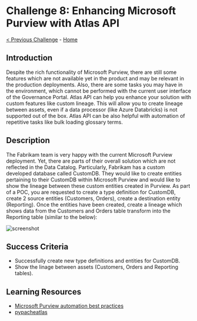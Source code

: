 # Challenge 8: Enhancing Microsoft Purview with Atlas API

[< Previous Challenge](./Challenge7.md) - [Home](../README.md)

## Introduction
Despite the rich functionality of Microsoft Purview, there are still some features which are not available yet in the product and may be relevant in the production deployments. Also, there are some tasks you may have in the environment, which cannot be performed with the current user interface of the Governance Portal. Atlas API can help you enhance your solution with custom features like custom lineage. This will allow you to create lineage between assets, even if a data processor (like Azure Databricks) is not supported out of the box. Atlas API can be also helpful with automation of repetitive tasks like bulk loading glossary terms.

## Description
The Fabrikam team is very happy with the current Microsoft Purview deployment. Yet, there are parts of their overall solution which are not reflected in the Data Catalog. Particularly, Fabrikam has a custom developed database called CustomDB. They would like to create entities pertaining to their CustomDB within Microsoft Purview and would like to show the lineage between these custom entities created in Purview. As part of a POC, you are requested to create a type definition for CustomDB, create 2 source entities (Customers, Orders), create a destination entity (Reporting). Once the entities have been created, create a lineage which shows data from the Customers and Orders table transform into the Reporting table (similar to the below):

![screenshot](./screenshotChallenge8.png)

## Success Criteria
- Successfully create new type definitions and entities for CustomDB.
- Show the linage between assets (Customers, Orders and Reporting tables).

## Learning Resources
- [Microsoft Purview automation best practices](https://docs.microsoft.com/en-us/azure/purview/concept-best-practices-automation)
- [pypacheatlas](https://github.com/wjohnson/pyapacheatlas)
